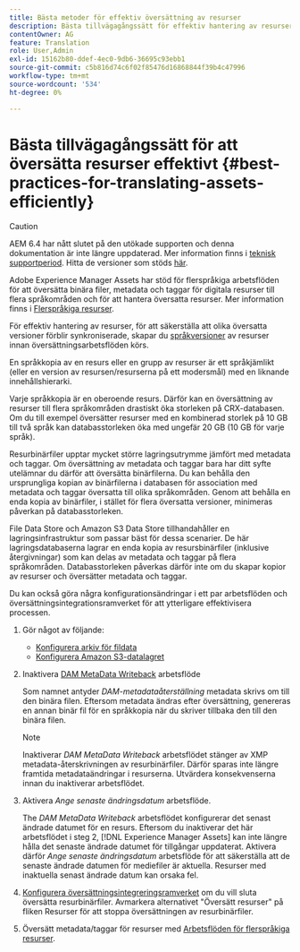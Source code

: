 ```yaml
---
title: Bästa metoder för effektiv översättning av resurser
description: Bästa tillvägagångssätt för effektiv hantering av resurser för att synkronisera olika översatta versioner och effektivisera översättningsarbetsflöden.
contentOwner: AG
feature: Translation
role: User,Admin
exl-id: 15162b80-ddef-4ec0-9db6-36695c93ebb1
source-git-commit: c5b816d74c6f02f85476d16868844f39b4c47996
workflow-type: tm+mt
source-wordcount: '534'
ht-degree: 0%

---
```


# Bästa tillvägagångssätt för att översätta resurser effektivt {#best-practices-for-translating-assets-efficiently}

>[!CAUTION]
>
>AEM 6.4 har nått slutet på den utökade supporten och denna dokumentation är inte längre uppdaterad. Mer information finns i [teknisk supportperiod](https://helpx.adobe.com/support/programs/eol-matrix.html). Hitta de versioner som stöds [här](https://experienceleague.adobe.com/docs/).

Adobe Experience Manager Assets har stöd för flerspråkiga arbetsflöden för att översätta binära filer, metadata och taggar för digitala resurser till flera språkområden och för att hantera översatta resurser. Mer information finns i [Flerspråkiga resurser](multilingual-assets.md).

För effektiv hantering av resurser, för att säkerställa att olika översatta versioner förblir synkroniserade, skapar du [språkversioner](preparing-assets-for-translation.md) av resurser innan översättningsarbetsflöden körs.

En språkkopia av en resurs eller en grupp av resurser är ett språkjämlikt (eller en version av resursen/resurserna på ett modersmål) med en liknande innehållshierarki.

Varje språkkopia är en oberoende resurs. Därför kan en översättning av resurser till flera språkområden drastiskt öka storleken på CRX-databasen. Om du till exempel översätter resurser med en kombinerad storlek på 10 GB till två språk kan databasstorleken öka med ungefär 20 GB (10 GB för varje språk).

Resurbinärfiler upptar mycket större lagringsutrymme jämfört med metadata och taggar. Om översättning av metadata och taggar bara har ditt syfte utelämnar du därför att översätta binärfilerna. Du kan behålla den ursprungliga kopian av binärfilerna i databasen för association med metadata och taggar översatta till olika språkområden. Genom att behålla en enda kopia av binärfiler, i stället för flera översatta versioner, minimeras påverkan på databasstorleken.

File Data Store och Amazon S3 Data Store tillhandahåller en lagringsinfrastruktur som passar bäst för dessa scenarier. De här lagringsdatabaserna lagrar en enda kopia av resursbinärfiler (inklusive återgivningar) som kan delas av metadata och taggar på flera språkområden. Databasstorleken påverkas därför inte om du skapar kopior av resurser och översätter metadata och taggar.

Du kan också göra några konfigurationsändringar i ett par arbetsflöden och översättningsintegrationsramverket för att ytterligare effektivisera processen.

1. Gör något av följande:

   * [Konfigurera arkiv för fildata](/help/sites-deploying/data-store-config.md)
   * [Konfigurera Amazon S3-datalagret](/help/sites-deploying/data-store-config.md)

1. Inaktivera [DAM MetaData Writeback](/help/sites-administering/workflow-offloader.md#disable-offloading) arbetsflöde

   Som namnet antyder *DAM-metadataåterställning* metadata skrivs om till den binära filen. Eftersom metadata ändras efter översättning, genereras en annan binär fil för en språkkopia när du skriver tillbaka den till den binära filen.

   >[!NOTE]
   >
   >Inaktiverar *DAM MetaData Writeback* arbetsflödet stänger av XMP metadata-återskrivningen av resurbinärfiler. Därför sparas inte längre framtida metadataändringar i resurserna. Utvärdera konsekvenserna innan du inaktiverar arbetsflödet.

1. Aktivera *Ange senaste ändringsdatum* arbetsflöde.

   The *DAM MetaData Writeback* arbetsflödet konfigurerar det senast ändrade datumet för en resurs. Eftersom du inaktiverar det här arbetsflödet i steg 2, [!DNL Experience Manager Assets] kan inte längre hålla det senaste ändrade datumet för tillgångar uppdaterat. Aktivera därför *Ange senaste ändringsdatum* arbetsflöde för att säkerställa att de senaste ändrade datumen för mediefiler är aktuella. Resurser med inaktuella senast ändrade datum kan orsaka fel.

1. [Konfigurera översättningsintegreringsramverket](/help/sites-administering/tc-tic.md) om du vill sluta översätta resurbinärfiler. Avmarkera alternativet &quot;Översätt resurser&quot; på fliken Resurser för att stoppa översättningen av resurbinärfiler.
1. Översätt metadata/taggar för resurser med [Arbetsflöden för flerspråkiga resurser](multilingual-assets.md).
